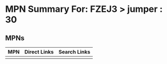 



# MPN Summary For: FZEJ3 > jumper : 30

## MPNs
  

|MPN|Direct Links|Search Links|
| :--- | :--- | :--- |
||||
